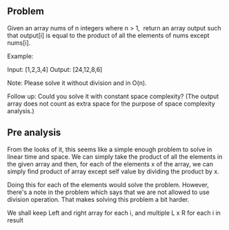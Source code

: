 ## Problem

Given an array nums of n integers where n > 1,  return an array output such that output[i] is equal to the product of all the elements of nums except nums[i].

Example:

Input: [1,2,3,4]
Output: [24,12,8,6]

Note: Please solve it without division and in O(n).

Follow up:
Could you solve it with constant space complexity? (The output array does not count as extra space for the purpose of space complexity analysis.)

## Pre analysis

From the looks of it, this seems like a simple enough problem to solve in linear time and space. We can simply take the product of all the elements in the given array and then, for each of the elements x of the array, we can simply find product of array except self value by dividing the product by x.

Doing this for each of the elements would solve the problem. However, there's a note in the problem which says that we are not allowed to use division operation. That makes solving this problem a bit harder.

We shall keep Left and right array for each i, and multiple L x R for each i in result

